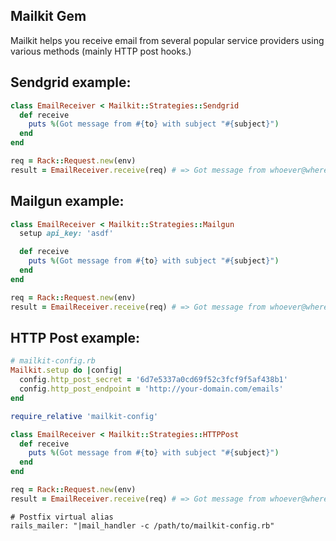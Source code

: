 Mailkit Gem
-----------

Mailkit helps you receive email from several popular service providers
using various methods (mainly HTTP post hooks.)

## Sendgrid example:

```ruby
class EmailReceiver < Mailkit::Strategies::Sendgrid
  def receive
    puts %(Got message from #{to} with subject "#{subject}")
  end
end

req = Rack::Request.new(env)
result = EmailReceiver.receive(req) # => Got message from whoever@wherever.com with subject "hello world"
```

## Mailgun example:

```ruby
class EmailReceiver < Mailkit::Strategies::Mailgun
  setup api_key: 'asdf'

  def receive
    puts %(Got message from #{to} with subject "#{subject}")
  end
end

req = Rack::Request.new(env)
result = EmailReceiver.receive(req) # => Got message from whoever@wherever.com with subject "hello world"
```

## HTTP Post example:

```ruby
# mailkit-config.rb
Mailkit.setup do |config|
  config.http_post_secret = '6d7e5337a0cd69f52c3fcf9f5af438b1'
  config.http_post_endpoint = 'http://your-domain.com/emails'
end
```

```ruby
require_relative 'mailkit-config'

class EmailReceiver < Mailkit::Strategies::HTTPPost
  def receive
    puts %(Got message from #{to} with subject "#{subject}")
  end
end

req = Rack::Request.new(env)
result = EmailReceiver.receive(req) # => Got message from whoever@wherever.com with subject "hello world"
```

```
# Postfix virtual alias
rails_mailer: "|mail_handler -c /path/to/mailkit-config.rb"
```